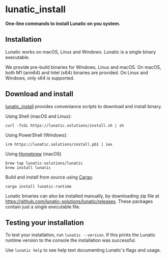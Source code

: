 # lunatic_install

**One-line commands to install Lunatic on you system.**

## Installation

Lunatic works on macOS, Linux and Windows. Lunatic is a single binary executable.

We provide pre-build binaries for Windows, Linux and macOS. On macOS, both M1 (arm64) and Intel (x64) binaries are provided. On Linux and Windows, only x64 is supported.

## Download and install

[lunatic_install](https://github.com/lunatic-solutions/lunatic_install) provides conveniance scripts to download and install binary.

Using Shell (macOS and Linux):

```
curl -fsSL https://lunatic.solutions/install.sh | sh
```

Using PowerShell (Windows):

```
irm https://lunatic.solutions/install.pb1 | iex
```

Using [Homebrew](https://brew.sh/) (macOS)

```
brew tap lunatic-solutions/lunatic
brew install lunatic
```

Build and install from source using [Cargo](https://crates.io/crates/lunatic-runtime):

```
cargo install lunatic-runtime
```

Lunatic binaries can also be installed manually, by downloading zip file at https://github.com/lunatic-solutions/lunatic/releases. These packages contain just a single executable file.

## Testing your installation

To test your installation, run `lunatic --version`. If this prints the Lunatic runtime version to the console the installation was successful.

Use `lunatic help` to see help text documenting Lunatic's flags and usage.
